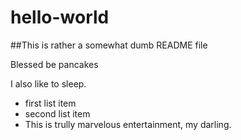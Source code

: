 # hello-world

##This is rather a somewhat dumb README file

Blessed be pancakes

I also like to sleep.

* first list item 
* second list item
* This is trully marvelous entertainment, my darling.
